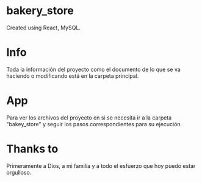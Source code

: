 # bakery_store
Created using React, MySQL.

# Info
Toda la información del proyecto como el documento de lo que se va haciendo o modificando está en la carpeta principal.

# App
Para ver los archivos del proyecto en si se necesita ir a la carpeta "bakey_store" y seguir los pasos correspondientes para su ejecución.

# Thanks to
Primeramente a Dios, a mi familia y a todo el esfuerzo que hoy puedo estar orgulloso.
